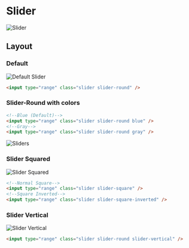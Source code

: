 # Slider

![Slider](https://camo.githubusercontent.com/d4635dbfc74c802b7b6dac1edb65d68c1490850b/68747470733a2f2f7069636c6f61642e6f72672f696d6167652f726469706f7077612f62696c6473636869726d666f746f323031362d31312d3036756d32312e312e706e67)

## Layout

### Default

![Default Slider](https://camo.githubusercontent.com/b7c13556f123878ae99fa0811ef24e712f7e4474/68747470733a2f2f7069636c6f61642e6f72672f696d6167652f726469706c72646f2f62696c6473636869726d666f746f323031362d31312d3036756d32312e322e706e67)

```html
<input type="range" class="slider slider-round" />
```

### Slider-Round with colors

```html
<!--Blue (Default)-->
<input type="range" class="slider slider-round blue" />
<!--Gray-->
<input type="range" class="slider slider-round gray" />
```

![Sliders](https://camo.githubusercontent.com/c0c6be5a5b312310018a0f6a7c4eeea3863300d8/68747470733a2f2f7069636c6f61642e6f72672f696d6167652f726469706c7264772f62696c6473636869726d666f746f323031362d31312d3036756d32312e322e706e67)

### Slider Squared

![Slider Squared](https://camo.githubusercontent.com/283941ab56b00325f13072b63386bef85a89d61f/68747470733a2f2f7069636c6f61642e6f72672f696d6167652f726469706c7261702f62696c6473636869726d666f746f323031362d31312d3036756d32312e322e706e67)

```html
<!--Normal Square-->
<input type="range" class="slider slider-square" />
<!--Square Inverted-->
<input type="range" class="slider slider-square-inverted" />
```

### Slider Vertical

![Slider Vertical](https://camo.githubusercontent.com/b49a437150b150f408cb1f2af028f47c7f3b76c9/68747470733a2f2f7069636c6f61642e6f72672f696d6167652f726469706c726c772f62696c6473636869726d666f746f323031362d31312d3036756d32312e322e706e67)

```html
<input type="range" class="slider slider-round slider-vertical" />
```
